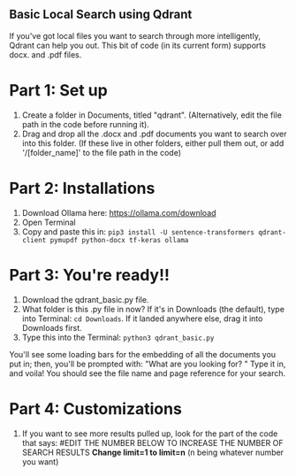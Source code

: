 ## Basic Local Search using Qdrant

If you've got local files you want to search through more intelligently, Qdrant can help you out. This bit of code (in its current form) supports docx. and .pdf files.

# Part 1: Set up
1) Create a folder in Documents, titled "qdrant". (Alternatively, edit the file path in the code before running it).
2) Drag and drop all the .docx and .pdf documents you want to search over into this folder. (If these live in other folders, either pull them out, or add '/[folder_name]' to the file path in the code)

# Part 2: Installations
1) Download Ollama here: https://ollama.com/download
2) Open Terminal
3) Copy and paste this in: `pip3 install -U sentence-transformers qdrant-client pymupdf python-docx tf-keras ollama`

# Part 3: You're ready!!
1) Download the qdrant_basic.py file.
2) What folder is this .py file in now? If it's in Downloads (the default), type into Terminal: `cd Downloads`. If it landed anywhere else, drag it into Downloads first.
3) Type this into the Terminal: `python3 qdrant_basic.py`

You'll see some loading bars for the embedding of all the documents you put in; then, you'll be prompted with: "What are you looking for? "
Type it in, and voila! You should see the file name and page reference for your search.

# Part 4: Customizations
1) If you want to see more results pulled up, look for the part of the code that says: #EDIT THE NUMBER BELOW TO INCREASE THE NUMBER OF SEARCH RESULTS
   **Change limit=1 to limit=n** (n being whatever number you want)
